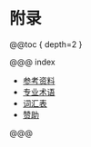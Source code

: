 # 附录

@@toc { depth=2 }

@@@ index

* [参考资料](appendix.0.md)
* [专业术语](appendix.1.md)
* [词汇表](appendix.2.md)
* [赞助](appendix.x.md)

@@@
